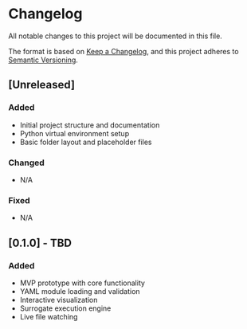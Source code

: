# Changelog

All notable changes to this project will be documented in this file.

The format is based on [Keep a Changelog](https://keepachangelog.com/en/1.0.0/),
and this project adheres to [Semantic Versioning](https://semver.org/spec/v2.0.0.html).

## [Unreleased]

### Added
- Initial project structure and documentation
- Python virtual environment setup
- Basic folder layout and placeholder files

### Changed
- N/A

### Fixed
- N/A

## [0.1.0] - TBD

### Added
- MVP prototype with core functionality
- YAML module loading and validation
- Interactive visualization
- Surrogate execution engine
- Live file watching 